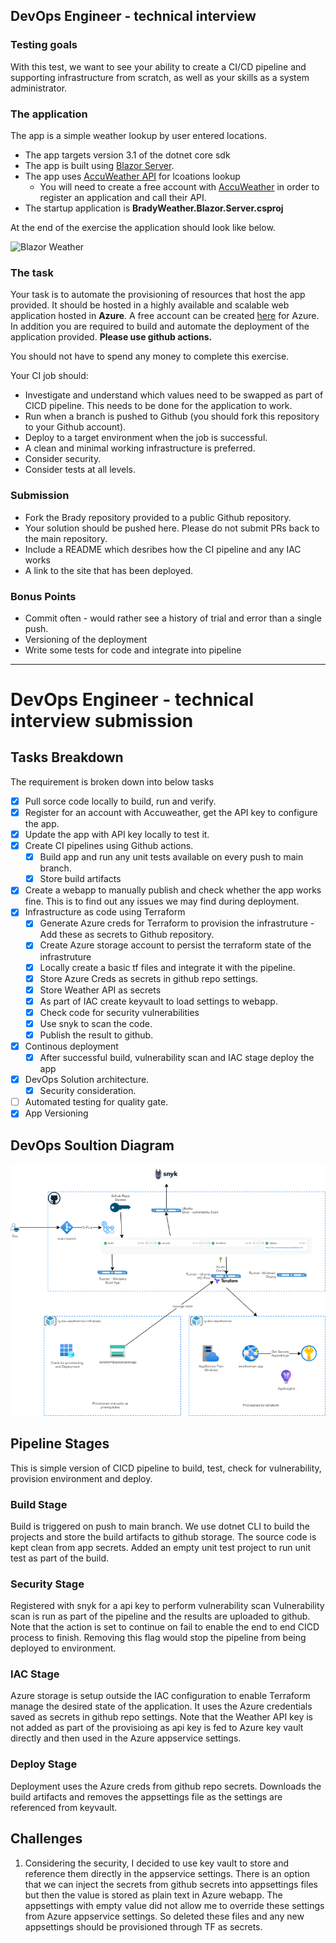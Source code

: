 ## DevOps Engineer - technical interview

### Testing goals
With this test, we want to see your ability to create a CI/CD pipeline and supporting infrastructure from scratch, as well as your skills as a system administrator.

### The application

The app is a simple weather lookup by user entered locations. 

- The app targets version 3.1 of the dotnet core sdk
- The app is built using [Blazor Server](https://docs.microsoft.com/en-us/aspnet/core/blazor/hosting-models?view=aspnetcore-6.0). 
- The app uses [AccuWeather API](https://developer.accuweather.com/accuweather-locations-api/apis) for lcoations lookup
  -  You will need to create a free account with [AccuWeather](https://developer.accuweather.com/) in order to register an application and call their API.
- The startup application is **BradyWeather.Blazor.Server.csproj**

At the end of the exercise the application should look like below.  

![Blazor Weather](Docs/BlazorWeather.gif)

### The task
Your task is to automate the provisioning of resources that host the app provided.
It should be hosted in a highly available and scalable web application hosted in **Azure**. A free account can be created [here](https://azure.microsoft.com/en-gb/free/)
for Azure.  In addition you are required to build and automate the deployment of the application provided. **Please use github actions.**

You should not have to spend any money to complete this exercise. 

Your CI job should:
- Investigate and understand which values need to be swapped as part of CICD pipeline. This needs to be done for the application to work.  
- Run when a branch is pushed to Github (you should fork this repository to your Github account). 
- Deploy to a target environment when the job is successful.
- A clean and minimal working infrastructure is preferred. 
- Consider security.
- Consider tests at all levels. 

### Submission
- Fork the Brady repository provided to a public Github repository. 
- Your solution should be pushed here.  Please do not submit PRs back to the main repository.
- Include a README which desribes how the CI pipeline and any IAC works
- A link to the site that has been deployed. 

### Bonus Points
- Commit often - would rather see a history of trial and error than a single push. 
- Versioning of the deployment
- Write some tests for code and integrate into pipeline

------------------------------------------------------------------------------------------------------------------------
# DevOps Engineer - technical interview submission

## Tasks Breakdown
The requirement is broken down into below tasks
- [X] Pull sorce code locally to build, run and verify.
- [X] Register for an account with Accuweather, get the API key to configure the app.
- [X] Update the app with API key locally to test it. 
- [X] Create CI pipelines using Github actions.
  - [X] Build app and run any unit tests available on every push to main branch. 
  - [X] Store build artifacts
- [X] Create a webapp to manually publish and check whether the app works fine. This is to find out any issues we may find during deployment.
- [X] Infrastructure as code using Terraform 
    - [X] Generate Azure creds for Terraform to provision the infrastruture - Add these as secrets to Github repository.
    - [X] Create Azure storage account to persist the terraform state of the infrastruture
    - [X] Locally create a basic tf files and integrate it with the pipeline.
    - [X] Store Azure Creds as secrets in github repo settings.
    - [X] Store Weather API as secrets
    - [X] As part of IAC create keyvault to load settings to webapp. 
    - [X] Check code for security vulnerabilities
    - [X] Use snyk to scan the code.
    - [X] Publish the result to github.
- [X] Continous deployment
    - [X] After successful build, vulnerability scan and IAC stage deploy the app
- [X] DevOps Solution architecture.
    - [X] Security consideration.
- [ ] Automated testing for quality gate. 
- [X] App Versioning

## DevOps Soultion Diagram
![Blazor Weather](Docs/architecture.png)

## Pipeline Stages
This is simple version of CICD pipeline to build, test, check for vulnerability, provision environment and deploy.
### Build Stage
   Build is triggered on push to main branch.
   We use dotnet CLI to build the projects and store the build artifacts to github storage. 
   The source code is kept clean from app secrets.
   Added an empty unit test project to run unit test as part of the build. 
### Security Stage
   Registered with snyk for a api key to perform vulnerability scan
   Vulnerability scan is run as part of the pipeline and the results are uploaded to github.
   Note that the action is set to continue on fail to enable the end to end CICD process  to finish. Removing this flag would stop the pipeline from being deployed to environment.
### IAC Stage
  Azure storage is setup outside the IAC configuration to enable Terraform manage the desired state of the application.
  It uses the Azure credentials saved as secrets in github repo settings.
  Note that the Weather API key is not added as part of the provisioing as api key is fed to Azure key vault directly and then used in the Azure appservice settings.
### Deploy Stage
  Deployment uses the Azure creds from github repo secrets.
  Downloads the build artifacts and removes the appsettings file as the settings are referenced from keyvault.

## Challenges
   1. Considering the security, I decided to use key vault to store and reference them directly in the appservice settings. There is an option that we can inject the secrets from github secrets into appsettings files but then the value is stored as plain text in Azure webapp. The appsettings with empty value did not allow me to override these settings from Azure appservice settings. So deleted these files and any new appsettings should be provisioned through TF as secrets. 

